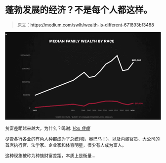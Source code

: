 # 蓬勃发展的经济？不是每个人都这样。

> 原文：<https://medium.com/swlh/wealth-is-different-671893bf3488>

![](img/3c455e3267bcc0a26f90aee112f548bf.png)

贫富差距越来越大。为什么？鸣谢: [*Vox 传媒*](https://www.netflix.com/watch/80243753?trackId=14170289&tctx=0%2C19%2Cefe0a3bf-38a0-4bcd-a50a-812eccac7d40-38398288%2C7498c4d1-a751-47d1-bace-7fad0b06abb7_15853401X3XX1549072550642%2C7498c4d1-a751-47d1-bace-7fad0b06abb7_ROOT)

尽管各行各业的有色人种都成为了总统(嗨，奥巴马！)，以及内阁官员、大公司的首席执行官、法学家、企业家和体育明星，很少有人成为富人。

这种现象被称为种族财富差距，本质上是衡量…